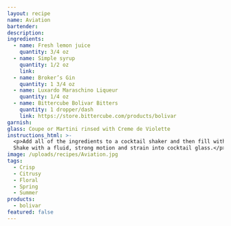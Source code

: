 ```yaml
---
layout: recipe
name: Aviation
bartender:
description:
ingredients:
  - name: Fresh lemon juice
    quantity: 3/4 oz
  - name: Simple syrup
    quantity: 1/2 oz
    link: 
  - name: Broker’s Gin
    quantity: 1 3/4 oz
  - name: Luxardo Maraschino Liqueur
    quantity: 1/4 oz
  - name: Bittercube Bolivar Bitters
    quantity: 1 dropper/dash
    link: https://store.bittercube.com/products/bolivar
garnish:
glass: Coupe or Martini rinsed with Creme de Violette
instructions_html: >-
  <p>Add all of the ingredients to a cocktail shaker and then fill with ice.
  Shake with a fluid, strong motion and strain into cocktail glass.</p>
image: /uploads/recipes/Aviation.jpg
tags:
  - Crisp
  - Citrusy
  - Floral
  - Spring
  - Summer
products:
  - bolivar
featured: false
---
```



